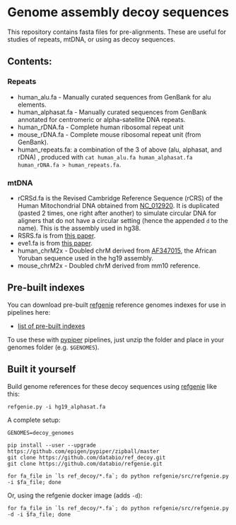 # Genome assembly decoy sequences

This repository contains fasta files for pre-alignments. These are useful for studies of repeats, mtDNA, or using as decoy sequences.

## Contents:

### Repeats

* human_alu.fa - Manually curated sequences from GenBank for alu elements.
* human_alphasat.fa - Manually curated sequences from GenBank annotated for centromeric or alpha-satellite DNA repeats.
* human_rDNA.fa - Complete human ribosomal repeat unit
* mouse_rDNA.fa - Complete mouse ribosomal repeat unit (from GenBank).
* human_repeats.fa: a combination of the 3 of above (alu, alphasat, and rDNA) , produced with `cat human_alu.fa human_alphasat.fa human_rDNA.fa > human_repeats.fa`.

### mtDNA

* rCRSd.fa is the Revised Cambridge Reference Sequence (rCRS) of the Human Mitochondrial DNA obtained from [NC_012920](http://www.ncbi.nlm.nih.gov/nuccore/251831106). It is duplicated (pasted 2 times, one right after another) to simulate circular DNA for aligners that do not have a circular setting (hence the appended `d` to the name). This is the assembly used in hg38.
* RSRS.fa is from [this paper](http://dx.doi.org/10.1016/j.ajhg.2012.03.002).
* eve1.fa is from [this paper](http://dx.doi.org/10.1093/nar/gkm207).
* human_chrM2x - Doubled chrM derived from [AF347015](http://www.ncbi.nlm.nih.gov/nuccore/13273284), the African Yoruban sequence used in the hg19 assembly.
* mouse_chrM2x - Doubled chrM derived from mm10 reference.

## Pre-built indexes

You can download pre-built [refgenie](http://www.github.com/databio/refgenie) reference genomes indexes for use in pipelines here:

* [list of pre-built indexes](http://big.databio.org/refgenomes/)

To use these with [pypiper](http://www.databio.org/pypiper) pipelines, just unzip the folder and place in your genomes folder (e.g. `$GENOMES`).

## Built it yourself

Build genome references for these decoy sequences using [refgenie](http://github.com/databio/refgenie) like this:

```
refgenie.py -i hg19_alphasat.fa
```

A complete setup:

```
GENOMES=decoy_genomes

pip install --user --upgrade https://github.com/epigen/pypiper/zipball/master
git clone https://github.com/databio/ref_decoy.git
git clone https://github.com/databio/refgenie.git

for fa_file in `ls ref_decoy/*.fa`; do python refgenie/src/refgenie.py -i $fa_file; done
```

Or, using the refgenie docker image (adds `-d`):

```
for fa_file in `ls ref_decoy/*.fa`; do python refgenie/src/refgenie.py -d -i $fa_file; done
```

